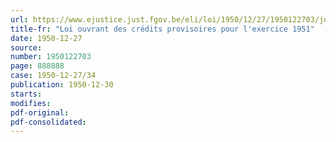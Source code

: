 ```yaml
---
url: https://www.ejustice.just.fgov.be/eli/loi/1950/12/27/1950122703/justel
title-fr: "Loi ouvrant des crédits provisoires pour l'exercice 1951"
date: 1950-12-27
source:
number: 1950122703
page: 888888
case: 1950-12-27/34
publication: 1950-12-30
starts:
modifies:
pdf-original:
pdf-consolidated:
---
```



